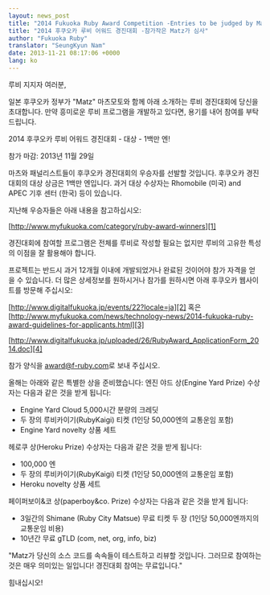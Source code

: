 ```yaml
---
layout: news_post
title: "2014 Fukuoka Ruby Award Competition -Entries to be judged by Matz"
title: "2014 후쿠오카 루비 어워드 경진대회 -참가작은 Matz가 심사"
author: "Fukuoka Ruby"
translator: "SeungKyun Nam"
date: 2013-11-21 08:17:06 +0000
lang: ko
---
```


루비 지지자 여러분,

일본 후쿠오카 정부가 "Matz" 마츠모토와 함께 아래 소개하는 루비 경진대회에 당신을 초대합니다. 만약 흥미로운 루비 프로그램을 개발하고 있다면, 용기를 내어 참여를 부탁드립니다.

2014 후쿠오카 루비 어워드 경진대회 - 대상 - 1백만 엔!

참가 마감: 2013년 11월 29일

마츠와 패널리스트들이 후쿠오카 경진대회의 우승자를 선발할 것입니다.
후쿠오카 경진대회의 대상 상금은 1백만 엔입니다. 과거 대상 수상자는 Rhomobile (미국) and APEC 기후 센터 (한국) 등이 있습니다.

지난해 우승자들은 아래 내용을 참고하십시오:

[http://www.myfukuoka.com/category/ruby-award-winners][1]

경진대회에 참여할 프로그램은 전체를 루비로 작성할 필요는 없지만 루비의 고유한 특성의 이점을 잘 활용해야 합니다.

프로젝트는 반드시 과거 12개월 이내에 개발되었거나 완료된 것이어야 참가 자격을 얻을 수 있습니다. 더 많은 상세정보를 원하시거나 참가를 원하시면 아래 후쿠오카 웹사이트를 방문해 주십시오:

[http://www.digitalfukuoka.jp/events/22?locale=ja][2]
혹은
[http://www.myfukuoka.com/news/technology-news/2014-fukuoka-ruby-award-guidelines-for-applicants.html][3]

[http://www.digitalfukuoka.jp/uploaded/26/RubyAward_ApplicationForm_2014.doc][4]

참가 양식을 [award@f-ruby.com][5]로 보내 주십시오.

올해는 아래와 같은 특별한 상을 준비했습니다:
엔진 야드 상(Engine Yard Prize) 수상자는 다음과 같은 것을 받게 됩니다:

* Engine Yard Cloud 5,000시간 분량의 크레딧
* 두 장의 루비카이기(RubyKaigi) 티켓 (1인당 50,000엔의 교통운임 포함)
* Engine Yard novelty 상품 세트

헤로쿠 상(Heroku Prize) 수상자는 다음과 같은 것을 받게 됩니다:

* 100,000 엔
* 두 장의 루비카이기(RubyKaigi) 티켓 (1인당 50,000엔의 교통운임 포함)
* Heroku novelty 상품 세트

페이퍼보이&코 상(paperboy&co. Prize) 수상자는 다음과 같은 것을 받게 됩니다:

* 3일간의 Shimane (Ruby City Matsue) 무료 티켓 두 장 (1인당 50,000엔까지의 교통운임 비용)
* 10년간 무료 gTLD (com, net, org, info, biz)

"Matz가 당신의 소스 코드를 속속들이 테스트하고 리뷰할 것입니다. 그러므로 참여하는 것은 매우 의미있는 일입니다! 경진대회 참여는 무료입니다."

힘내십시오!

[1]: http://www.myfukuoka.com/category/ruby-award-winners
[2]: http://www.digitalfukuoka.jp/events/22?locale=ja
[3]: http://www.myfukuoka.com/news/technology-news/2014-fukuoka-ruby-award-guidelines-for-applicants.html
[4]: http://www.digitalfukuoka.jp/uploaded/26/RubyAward_ApplicationForm_2014.doc
[5]: mailto:award@f-ruby.com
